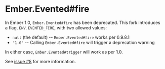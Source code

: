 # Ember.Evented#fire

In Ember 1.0, `Ember.Evented#fire` has been deprecated. This fork introduces a flag, `ENV.EVENTED_FIRE`, with two allowed values:

 * `null` (the default) -- `Ember.Evented#fire` works per 0.9.8.1
 * `"1.0"` -- Calling `Ember.Evented#fire` will trigger a deprecation warning

In either case, `Ember.Evented#trigger` will work as per 1.0.

See [issue #8](https://github.com/zendesk/ember.js/issues/8) for more information.
